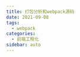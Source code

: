 ```yaml
---
title: 打包分析和webpack源码
date: 2021-09-08
tags:
  - webpack
categories:
  - 前端工程化
sidebar: auto
---
```


